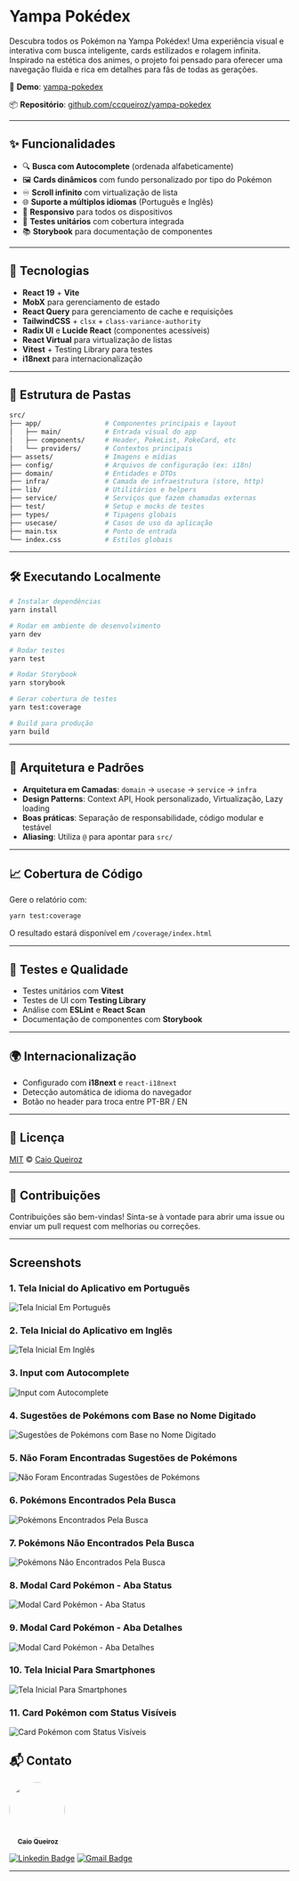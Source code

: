# Yampa Pokédex

Descubra todos os Pokémon na Yampa Pokédex! Uma experiência visual e interativa com busca inteligente, cards estilizados e rolagem infinita. Inspirado na estética dos animes, o projeto foi pensado para oferecer uma navegação fluida e rica em detalhes para fãs de todas as gerações.

🔗 **Demo**: [yampa-pokedex](https://ccqueiroz.github.io/yampa-pokedex/)

📦 **Repositório**: [github.com/ccqueiroz/yampa-pokedex](https://github.com/ccqueiroz/yampa-pokedex)

---

## ✨ Funcionalidades

- 🔍 **Busca com Autocomplete** (ordenada alfabeticamente)
- 🖼️ **Cards dinâmicos** com fundo personalizado por tipo do Pokémon
- ♾️ **Scroll infinito** com virtualização de lista
- 🌐 **Suporte a múltiplos idiomas** (Português e Inglês)
- 📱 **Responsivo** para todos os dispositivos
- 🧪 **Testes unitários** com cobertura integrada
- 📚 **Storybook** para documentação de componentes

---

## 🚀 Tecnologias

- **React 19** + **Vite**
- **MobX** para gerenciamento de estado
- **React Query** para gerenciamento de cache e requisições
- **TailwindCSS** + `clsx` + `class-variance-authority`
- **Radix UI** e **Lucide React** (componentes acessíveis)
- **React Virtual** para virtualização de listas
- **Vitest** + Testing Library para testes
- **i18next** para internacionalização

---

## 📁 Estrutura de Pastas

```bash
src/
├── app/                # Componentes principais e layout
│   ├── main/           # Entrada visual do app
│   ├── components/     # Header, PokeList, PokeCard, etc
│   └── providers/      # Contextos principais
├── assets/             # Imagens e mídias
├── config/             # Arquivos de configuração (ex: i18n)
├── domain/             # Entidades e DTOs
├── infra/              # Camada de infraestrutura (store, http)
├── lib/                # Utilitários e helpers
├── service/            # Serviços que fazem chamadas externas
├── test/               # Setup e mocks de testes
├── types/              # Tipagens globais
├── usecase/            # Casos de uso da aplicação
├── main.tsx            # Ponto de entrada
└── index.css           # Estilos globais
```

---

## 🛠️ Executando Localmente

```bash
# Instalar dependências
yarn install

# Rodar em ambiente de desenvolvimento
yarn dev

# Rodar testes
yarn test

# Rodar Storybook
yarn storybook

# Gerar cobertura de testes
yarn test:coverage

# Build para produção
yarn build
```

---

## 🧠 Arquitetura e Padrões

- **Arquitetura em Camadas**: `domain` → `usecase` → `service` → `infra`
- **Design Patterns**: Context API, Hook personalizado, Virtualização, Lazy loading
- **Boas práticas**: Separação de responsabilidade, código modular e testável
- **Aliasing**: Utiliza `@` para apontar para `src/`

---

## 📈 Cobertura de Código

Gere o relatório com:

```bash
yarn test:coverage
```

O resultado estará disponível em `/coverage/index.html`

---

## 🧪 Testes e Qualidade

- Testes unitários com **Vitest**
- Testes de UI com **Testing Library**
- Análise com **ESLint** e **React Scan**
- Documentação de componentes com **Storybook**

---

## 🌍 Internacionalização

- Configurado com **i18next** e `react-i18next`
- Detecção automática de idioma do navegador
- Botão no header para troca entre PT-BR / EN

---

## 📄 Licença

[MIT](LICENSE) © [Caio Queiroz](https://github.com/ccqueiroz)

---

## 🤝 Contribuições

Contribuições são bem-vindas! Sinta-se à vontade para abrir uma issue ou enviar um pull request com melhorias ou correções.

---

## Screenshots

### 1. Tela Inicial do Aplicativo em Português

![Tela Inicial Em Português](docs/screenshots/home.png)

### 2. Tela Inicial do Aplicativo em Inglês

![Tela Inicial Em Inglês](docs/screenshots/home-en.png)

### 3. Input com Autocomplete

![Input com Autocomplete](docs/screenshots/autocomplete.png)

### 4. Sugestões de Pokémons com Base no Nome Digitado

![Sugestões de Pokémons com Base no Nome Digitado](docs/screenshots/search-result.png)

### 5. Não Foram Encontradas Sugestões de Pokémons

![Não Foram Encontradas Sugestões de Pokémons](docs/screenshots/suggestions-not-found.png)

### 6. Pokémons Encontrados Pela Busca

![Pokémons Encontrados Pela Busca](docs/screenshots/cards-found.png)

### 7. Pokémons Não Encontrados Pela Busca

![Pokémons Não Encontrados Pela Busca](docs/screenshots/pokemons-not-found.png)

### 8. Modal Card Pokémon - Aba Status

![Modal Card Pokémon - Aba Status](docs/screenshots/modal-card-pokemon.png)

### 9. Modal Card Pokémon - Aba Detalhes

![Modal Card Pokémon - Aba Detalhes](docs/screenshots/modal-card-details-tab.png)

### 10. Tela Inicial Para Smartphones

![Tela Inicial Para Smartphones](docs/screenshots/mobile-view.png)

### 11. Card Pokémon com Status Visíveis

![Card Pokémon com Status Visíveis](docs/screenshots/mobile-view-accordion-status.png)

## 📬 Contato

<div style="margin-top: 15px; margin-bottom: 5px;">
    <img style="border-radius: 50%;" src="https://github.com/ccqueiroz.png" width="100px;" alt=""/>
    <br />
    <sub style="margin-left: 15px">
        <b>Caio Queiroz</b>
    </sub>
</div>

[![Linkedin Badge](https://img.shields.io/badge/-Caio%20Queiroz-blue?style=flat-square&logo=Linkedin&logoColor=white&link=https://www.linkedin.com/in/caio-queiroz-83846399/)](https://www.linkedin.com/in/caio-queiroz-83846399/)
[![Gmail Badge](https://img.shields.io/badge/-caio.cezar.dequeiroz@gmail.com-c14438?style=flat-square&logo=Gmail&logoColor=white&link=mailto:caio.cezar.dequeiroz@gmail.com)](mailto:caio.cezar.dequeiroz@gmail.com)

---
